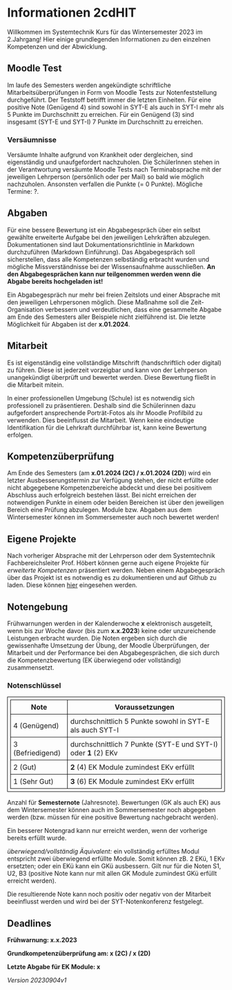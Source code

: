 # Informationen 2cdHIT

Willkommen im Systemtechnik Kurs für das Wintersemester 2023 im 2.Jahrgang! Hier einige grundlegenden Informationen zu den einzelnen Kompetenzen und der Abwicklung.

## Moodle Test

Im laufe des Semesters werden angekündigte schriftliche Mitarbeitsüberprüfungen in Form von Moodle Tests zur Notenfeststellung durchgeführt. Der Teststoff betrifft immer die letzten Einheiten. Für eine positive Note (Genügend 4) sind sowohl in SYT-E als auch in SYT-I mehr als 5 Punkte im Durchschnitt zu erreichen. Für ein Genügend (3) sind insgesamt (SYT-E und SYT-I) 7 Punkte im Durchschnitt zu erreichen.

### Versäumnisse

Versäumte Inhalte aufgrund von Krankheit oder dergleichen, sind eigenständig und unaufgefordert nachzuholen. Die SchülerInnen stehen in der Verantwortung versäumte Moodle Tests nach Terminabsprache mit der jeweiligen Lehrperson (persönlich oder per Mail) so bald wie möglich nachzuholen. Ansonsten verfallen die Punkte (= 0 Punkte). Mögliche Termine: ?.

## Abgaben

Für eine bessere Bewertung ist ein Abgabegespräch über ein selbst gewählte erweiterte Aufgabe bei den jeweiligen Lehrkräften abzulegen. Dokumentationen sind laut Dokumentationsrichtlinie in Markdown durchzuführen (Markdown Einführung). Das Abgabegespräch soll sicherstellen, dass alle Kompetenzen selbständig erbracht wurden und mögliche Missverständnisse bei der Wissensaufnahme ausschließen. **An den Abgabegesprächen kann nur teilgenommen werden wenn die Abgabe bereits hochgeladen ist!**

Ein Abgabegespräch nur mehr bei freien Zeitslots und einer Absprache mit den jeweiligen Lehrpersonen möglich.
Diese Maßnahme soll die Zeit-Organisation verbessern und verdeutlichen, dass eine gesammelte Abgabe am Ende des Semesters aller Beispiele nicht zielführend ist. Die letzte Möglichkeit für Abgaben ist der **x.01.2024**.

## Mitarbeit

Es ist eigenständig eine vollständige Mitschrift (handschriftlich oder digital) zu führen. Diese ist jederzeit vorzeigbar und kann von der Lehrperson unangekündigt überprüft und bewertet werden. Diese Bewertung fließt in die Mitarbeit mitein.

In einer professionellen Umgebung (Schule) ist es notwendig sich professionell zu präsentieren. Deshalb sind die Schülerinnen dazu aufgefordert ansprechende Porträt-Fotos als ihr Moodle Profilbild zu verwenden. Dies beeinflusst die Mitarbeit. Wenn keine eindeutige Identifikation für die Lehrkraft durchführbar ist, kann keine Bewertung erfolgen.


## Kompetenzüberprüfung

Am Ende des Semesters (am **x.01.2024 (2C) / x.01.2024 (2D)**) wird ein letzter Ausbesserungstermin zur Verfügung stehen, der nicht erfüllte oder nicht abgegebene Kompetenzbereiche abdeckt und diese bei positivem Abschluss auch erfolgreich bestehen lässt. Bei nicht erreichen der notwendigen Punkte in einem oder beiden Bereichen ist über den jeweiligen Bereich eine Prüfung abzulegen.
Module bzw. Abgaben aus dem Wintersemester können im Sommersemester auch noch bewertet werden!

## Eigene Projekte

Nach vorheriger Absprache mit der Lehrperson oder dem Systemtechnik Fachbereichsleiter Prof. Höbert können gerne auch eigene Projekte für *erweiterte Kompetenzen* präsentiert werden. Neben einem Abgabegespräch über das Projekt ist es notwendig es zu dokumentieren und auf Github zu laden. Diese können [hier](https://github.com/TGM-HIT/syt-projects) eingesehen werden.


## Notengebung

Frühwarnungen werden in der Kalenderwoche **x** elektronisch ausgeteilt, wenn bis zur Woche davor (bis zum **x.x.2023**) keine oder unzureichende Leistungen erbracht wurden.
Die Noten ergeben sich durch die gewissenhafte Umsetzung der Übung, der Moodle Überprüfungen, der Mitarbeit und der Performance bei den Abgabegesprächen, die sich durch die Kompetenzbewertung (EK überwiegend oder vollständig) zusammensetzt.

### Notenschlüssel

| Note             | Voraussetzungen                                              |
| ---------------- | ------------------------------------------------------------ |
| 4 (Genügend)     | durchschnittlich 5 Punkte sowohl in SYT-E als auch SYT-I     |
| 3 (Befriedigend) | durchschnittlich 7 Punkte (SYT-E und SYT-I) oder **1** (2) EKv |
| 2 (Gut)          | **2** (4) EK Module zumindest EKv erfüllt                    |
| 1 (Sehr Gut)     | **3** (6) EK Module zumindest EKv erfüllt                    |

Anzahl für **Semesternote** (Jahresnote). Bewertungen (GK als auch EK) aus dem Wintersemester können auch im Sommersemester noch abgegeben werden (bzw. müssen für eine positive Bewertung nachgebracht werden).

Ein besserer Notengrad kann nur erreicht werden, wenn der vorherige bereits erfüllt wurde.

*überwiegend/vollständig Äquivalent:* ein vollständig erfülltes Modul entspricht zwei überwiegend erfüllte Module. Somit können zB. 2 EKü, 1 EKv ersetzten; oder ein EKü kann ein GKü ausbessern. Gilt nur für die Noten S1, U2, B3 (positive Note kann nur mit allen GK Module zumindest GKü erfüllt erreicht werden). 

Die resultierende Note kann noch positiv oder negativ von der Mitarbeit beeinflusst werden und wird bei der SYT-Notenkonferenz festgelegt.

## Deadlines

**Frühwarnung: x.x.2023**

**Grundkompetenzüberprüfung am: x (2C) / x (2D)**

**Letzte Abgabe für EK Module: x**

*Version 20230904v1*

<style>
table, th, td {
  border: 1px solid black;
  border-collapse: collapse;
  padding: 6px;
}
</style>

